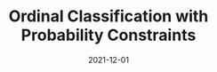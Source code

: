 ---
title: "Ordinal Classification with Probability Constraints"
collection: publications
permalink: /publications/2021-12-01-ordinal
date: 2021-12-01
venue: 'Work in Progress'
authors: Harvey Barnhard
papercode: 'https://github.com/harveybarnhard/rankconf'
include: 'no'
---